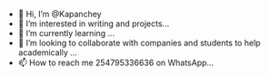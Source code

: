 - 👋 Hi, I’m @Kapanchey
- 👀 I’m interested in writing and projects...
- 🌱 I’m currently learning ...
- 💞️ I’m looking to collaborate with companies and students to help academically ...
- 📫 How to reach me 254795336636 on WhatsApp...

<!---
Kapanchey/Kapanchey is a ✨ special ✨ repository because its `README.md` (this file) appears on your GitHub profile.
You can click the Preview link to take a look at your changes.
--->
